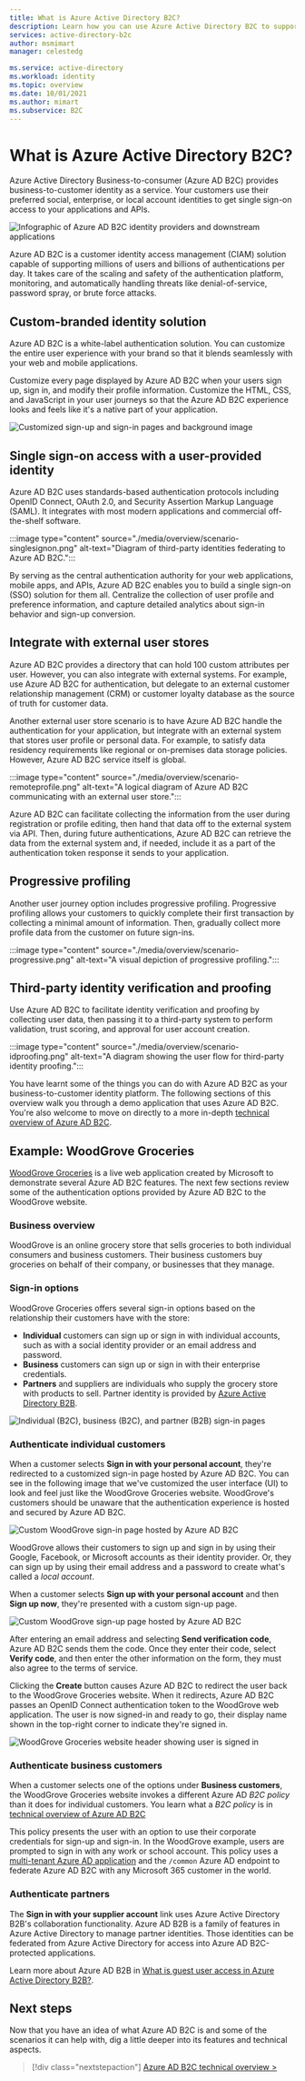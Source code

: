 ```yaml
---
title: What is Azure Active Directory B2C?
description: Learn how you can use Azure Active Directory B2C to support external identities in your applications, including social login with Facebook, Google, and other identity providers.
services: active-directory-b2c
author: msmimart
manager: celestedg

ms.service: active-directory
ms.workload: identity
ms.topic: overview
ms.date: 10/01/2021
ms.author: mimart
ms.subservice: B2C
---
```


# What is Azure Active Directory B2C?

Azure Active Directory Business-to-consumer (Azure AD B2C) provides business-to-customer identity as a service. Your customers use their preferred social, enterprise, or local account identities to get single sign-on access to your applications and APIs.

![Infographic of Azure AD B2C identity providers and downstream applications](./media/overview/azureadb2c-overview.png)

Azure AD B2C is a customer identity access management (CIAM) solution capable of supporting millions of users and billions of authentications per day. It takes care of the scaling and safety of the authentication platform, monitoring, and automatically handling threats like denial-of-service, password spray, or brute force attacks.

## Custom-branded identity solution

Azure AD B2C is a white-label authentication solution. You can customize the entire user experience with your brand so that it blends seamlessly with your web and mobile applications.

Customize every page displayed by Azure AD B2C when your users sign up, sign in, and modify their profile information. Customize the HTML, CSS, and JavaScript in your user journeys so that the Azure AD B2C experience looks and feels like it's a native part of your application.

![Customized sign-up and sign-in pages and background image](./media/overview/sign-in-small.png)

## Single sign-on access with a user-provided identity

Azure AD B2C uses standards-based authentication protocols including OpenID Connect, OAuth 2.0, and Security Assertion Markup Language (SAML). It integrates with most modern applications and commercial off-the-shelf software.

:::image type="content" source="./media/overview/scenario-singlesignon.png" alt-text="Diagram of third-party identities federating to Azure AD B2C.":::

By serving as the central authentication authority for your web applications, mobile apps, and APIs, Azure AD B2C enables you to build a single sign-on (SSO) solution for them all. Centralize the collection of user profile and preference information, and capture detailed analytics about sign-in behavior and sign-up conversion.

## Integrate with external user stores

Azure AD B2C provides a directory that can hold 100 custom attributes per user. However, you can also integrate with external systems. For example, use Azure AD B2C for authentication, but delegate to an external customer relationship management (CRM) or customer loyalty database as the source of truth for customer data.

Another external user store scenario is to have Azure AD B2C handle the authentication for your application, but integrate with an external system that stores user profile or personal data. For example, to satisfy data residency requirements like regional or on-premises data storage policies. However, Azure AD B2C service itself is global. 

:::image type="content" source="./media/overview/scenario-remoteprofile.png" alt-text="A logical diagram of Azure AD B2C communicating with an external user store.":::

Azure AD B2C can facilitate collecting the information from the user during registration or profile editing, then hand that data off to the external system via API. Then, during future authentications, Azure AD B2C can retrieve the data from the external system and, if needed, include it as a part of the authentication token response it sends to your application.

## Progressive profiling

Another user journey option includes progressive profiling. Progressive profiling allows your customers to quickly complete their first transaction by collecting a minimal amount of information. Then, gradually collect more profile data from the customer on future sign-ins.

:::image type="content" source="./media/overview/scenario-progressive.png" alt-text="A visual depiction of progressive profiling.":::

## Third-party identity verification and proofing

Use Azure AD B2C to facilitate identity verification and proofing by collecting user data, then passing it to a third-party system to perform validation, trust scoring, and approval for user account creation.


:::image type="content" source="./media/overview/scenario-idproofing.png" alt-text="A diagram showing the user flow for third-party identity proofing.":::

You have learnt some of the things you can do with Azure AD B2C as your business-to-customer identity platform. The following sections of this overview walk you through a demo application that uses Azure AD B2C. You're also welcome to move on directly to a more in-depth [technical overview of Azure AD B2C](technical-overview.md).

## Example: WoodGrove Groceries

[WoodGrove Groceries][woodgrove] is a live web application created by Microsoft to demonstrate several Azure AD B2C features. The next few sections review some of the authentication options provided by Azure AD B2C to the WoodGrove website.

### Business overview

WoodGrove is an online grocery store that sells groceries to both individual consumers and business customers. Their business customers buy groceries on behalf of their company, or businesses that they manage.

### Sign-in options

WoodGrove Groceries offers several sign-in options based on the relationship their customers have with the store:

* **Individual** customers can sign up or sign in with individual accounts, such as with a social identity provider or an email address and password.
* **Business** customers can sign up or sign in with their enterprise credentials.
* **Partners** and suppliers are individuals who supply the grocery store with products to sell. Partner identity is provided by [Azure Active Directory B2B](../active-directory/external-identities/what-is-b2b.md).

![Individual (B2C), business (B2C), and partner (B2B) sign-in pages](./media/overview/woodgrove-overview.png)

### Authenticate individual customers

When a customer selects **Sign in with your personal account**, they're redirected to a customized sign-in page hosted by Azure AD B2C. You can see in the following image that we've customized the user interface (UI) to look and feel just like the WoodGrove Groceries website. WoodGrove's customers should be unaware that the authentication experience is hosted and secured by Azure AD B2C.

![Custom WoodGrove sign-in page hosted by Azure AD B2C](./media/overview/sign-in.png)

WoodGrove allows their customers to sign up and sign in by using their Google, Facebook, or Microsoft accounts as their identity provider. Or, they can sign up by using their email address and a password to create what's called a *local account*.

When a customer selects **Sign up with your personal account** and then **Sign up now**, they're presented with a custom sign-up page.

![Custom WoodGrove sign-up page hosted by Azure AD B2C](./media/overview/sign-up.png)

After entering an email address and selecting **Send verification code**, Azure AD B2C sends them the code. Once they enter their code, select **Verify code**, and then enter the other information on the form, they must also agree to the terms of service.

Clicking the **Create** button causes Azure AD B2C to redirect the user back to the WoodGrove Groceries website. When it redirects, Azure AD B2C passes an OpenID Connect authentication token to the WoodGrove web application. The user is now signed-in and ready to go, their display name shown in the top-right corner to indicate they're signed in.

![WoodGrove Groceries website header showing user is signed in](./media/overview/signed-in-individual.png)

### Authenticate business customers

When a customer selects one of the options under **Business customers**, the WoodGrove Groceries website invokes a different Azure AD *B2C policy* than it does for individual customers. You learn what a *B2C policy* is in [technical overview of Azure AD B2C](technical-overview.md)

This policy presents the user with an option to use their corporate credentials for sign-up and sign-in. In the WoodGrove example, users are prompted to sign in with any work or school account. This policy uses a [multi-tenant Azure AD application](../active-directory/develop/howto-convert-app-to-be-multi-tenant.md) and the `/common` Azure AD endpoint to federate Azure AD B2C with any Microsoft 365 customer in the world.

### Authenticate partners

The **Sign in with your supplier account** link uses Azure Active Directory B2B's collaboration functionality. Azure AD B2B is a family of features in Azure Active Directory to manage partner identities. Those identities can be federated from Azure Active Directory for access into Azure AD B2C-protected applications.

Learn more about Azure AD B2B in [What is guest user access in Azure Active Directory B2B?](../active-directory/external-identities/what-is-b2b.md).

<!-- UNCOMMENT WHEN REPO IS UPDATED WITH LATEST DEMO CODE
### Sample code

If you'd like to jump right into the code to see how the WoodGrove Groceries application is built, you can find the repository on GitHub:

[Azure-Samples/active-directory-external-identities-woodgrove-demo][woodgrove-repo] (GitHub)
-->

## Next steps

Now that you have an idea of what Azure AD B2C is and some of the scenarios it can help with, dig a little deeper into its features and technical aspects.

> [!div class="nextstepaction"]
> [Azure AD B2C technical overview >](technical-overview.md)

<!-- LINKS - External -->
[woodgrove]: https://aka.ms/ciamdemo
[woodgrove-repo]: https://github.com/Azure-Samples/active-directory-external-identities-woodgrove-demo
